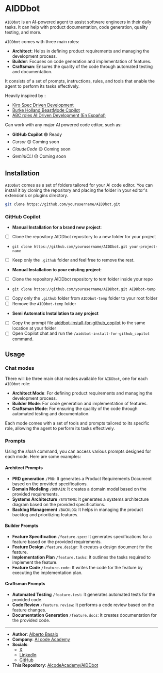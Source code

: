 # AIDDbot

`AIDDbot` is an AI-powered agent to assist software engineers in their daily tasks. It can help with product documentation, code generation, quality testing, and more.

`AIDDbot` comes with three main roles:

- **Architect**: Helps in defining product requirements and managing the development process.
- **Builder**: Focuses on code generation and implementation of features.
- **Craftsman**: Ensures the quality of the code through automated testing and documentation.

It consists of a set of prompts, instructions, rules, and tools that enable the agent to perform its tasks effectively.

Heavily inspired by : 

- [Kiro Spec Driven Development](https://kiro.dev/docs/specs/)
- [Burke Holland BeastMode Copilot](https://burkeholland.github.io/posts/beast-mode-3-1/)
- [ABC roles AI Driven Development (En Español)](https://aicode.academy/blog/es/el-abc-de-la-programacion-con-ia/)

Can work with any major AI powered code editor, such as:


- **GitHub Copilot** 🟢 Ready
- _Cursor_ 🟡 Coming soon
- _ClaudeCode_ 🟡 Coming soon
- _GeminiCLI_ 🟡 Coming soon

## Installation 

`AIDDbot` comes as a set of folders tailored for your AI code editor. You can install it by cloning the repository and placing the folder in your editor's extensions or plugins directory.

```bash
git clone https://github.com/yourusername/AIDDbot.git
```

### GitHub Copilot

- **Manual Installation for a brand new project**: 

- [ ] Clone the repository AIDDbot repository to a new folder for your project
- `git clone https://github.com/yourusername/AIDDbot.git your-project-name`
- [ ] Keep only the `.github` folder and feel free to remove the rest.

- **Manual Installation to your existing project**: 

- [ ] Clone the repository AIDDbot repository to tem folder inside your repo
- `git clone https://github.com/yourusername/AIDDbot.git AIDDbot-temp`
- [ ] Copy only the `.github` folder from `AIDDbot-temp` folder to your root folder
- [ ] Remove the `AIDDbot-temp` folder

- **Semi Automatic Installation to any project**
- [ ] Copy the prompt file [aiddbot-install-for-github_copilot](.github/prompts/aiddbot-install-for-github_copilot.prompt.md) to the same location at your folder
- [ ] Open Copilot chat and run the `/aiddbot-install-for-github_copilot` command.

## Usage

### Chat modes

There will be three main chat modes available for `AIDDbot`, one for each `AIDDbot` role:

- **Architect Mode**: For defining product requirements and managing the development process.
- **Builder Mode**: For code generation and implementation of features.
- **Craftsman Mode**: For ensuring the quality of the code through automated testing and documentation.

Each mode comes with a set of tools and prompts tailored to its specific role, allowing the agent to perform its tasks effectively.

### Prompts

Using the _slash_ command, you can access various prompts designed for each mode. Here are some examples:

#### Architect Prompts

- **PRD generation** `/PRD`: It generates a Product Requirements Document based on the provided specifications.
- **Domain Modeling** `/DOMAIN`: It creates a domain model based on the provided requirements.
- **Systems Architecture** `/SYSTEMS`: It generates a systems architecture diagram based on the provided specifications.
- **Backlog Management** `/BACKLOG`: It helps in managing the product backlog and prioritizing features.

#### Builder Prompts 

- **Feature Specification** `/feature.spec`: It generates specifications for a feature based on the provided requirements.
- **Feature Design** `/feature.design`: It creates a design document for the feature.
- **Implementation Plan** `/feature.tasks`: It outlines the tasks required to implement the feature.
- **Feature Code** `/feature.code`: It writes the code for the feature by executing the implementation plan.
  
#### Craftsman Prompts

- **Automated Testing** `/feature.test`: It generates automated tests for the provided code.
- **Code Review** `/feature.review`: It performs a code review based on the feature changes.
- **Documentation Generation** `/feature.docs`: It creates documentation for the provided code.

---

- **Author**: [Alberto Basalo](https://albertobasalo.dev)
- **Company**: [AI code Academy](https://aicode.academy)
- **Socials**:
  - [X](https://x.com/albertobasalo)
  - [LinkedIn](https://www.linkedin.com/in/albertobasalo/)
  - [GitHub](https://github.com/albertobasalo)
- **This Repository**: [AIcodeAcademy/AIDDbot](https://github.com/AIcodeAcademy/AIDDbot)